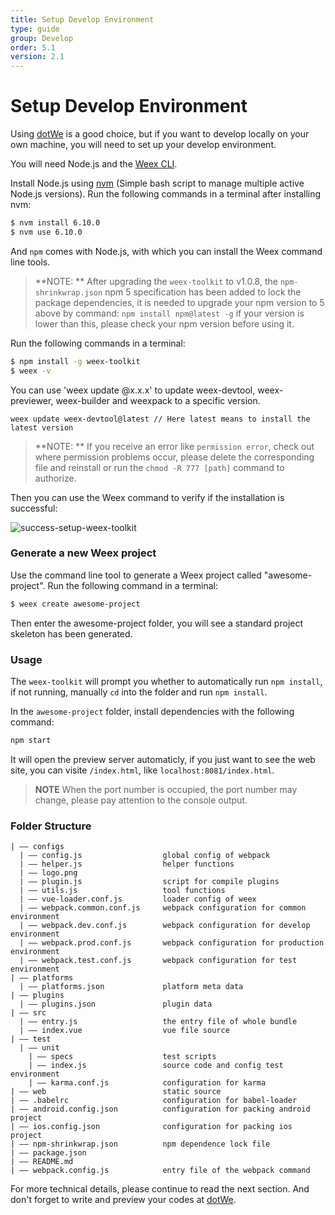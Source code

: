 ```yaml
---
title: Setup Develop Environment
type: guide
group: Develop
order: 5.1
version: 2.1
---
```


<!-- toc -->

# Setup Develop Environment

Using [dotWe](http://dotwe.org/vue) is a good choice, but if you want to develop locally on your own machine, you will need to set up your develop environment.

You will need Node.js and the [Weex CLI](https://github.com/weexteam/weex-toolkit).

Install Node.js using [nvm](https://github.com/creationix/nvm) (Simple bash script to manage multiple active Node.js versions). Run the following commands in a terminal after installing nvm:

```bash
$ nvm install 6.10.0
$ nvm use 6.10.0
```

And `npm` comes with Node.js, with which you can install the Weex command line tools.

> **NOTE: ** After upgrading the `weex-toolkit` to v1.0.8, the `npm-shrinkwrap.json` npm 5 specification has been added to lock the package dependencies, it is needed to upgrade your npm version to 5 above by command: `npm install npm@latest -g` if your version is lower than this, please check your npm version before using it.

Run the following commands in a terminal:

```bash
$ npm install -g weex-toolkit
$ weex -v
```
You can use 'weex update <component>@x.x.x' to update weex-devtool, weex-previewer, weex-builder and weexpack to a specific version.
```
weex update weex-devtool@latest // Here latest means to install the latest version
```

> **NOTE: ** If you receive an error like `permission error`, check out where permission problems occur, please delete the corresponding file and reinstall or run the `chmod -R 777 [path]` command to authorize.

Then you can use the Weex command to verify if the installation is successful:

![success-setup-weex-toolkit](https://img.alicdn.com/tfs/TB1NzyNmY_I8KJjy1XaXXbsxpXa-631-270.png)

### Generate a new Weex project

Use the command line tool to generate a Weex project called "awesome-project". Run the following command in a terminal:

```bash
$ weex create awesome-project
```

Then enter the awesome-project folder, you will see a standard project skeleton has been generated.

### Usage

The `weex-toolkit` will prompt you whether to automatically run `npm install`, if not running, manually `cd` into the folder and run `npm install`.

In the `awesome-project` folder, install dependencies with the following command:


```bash
npm start
```

It will open the preview server automaticly, if you just want to see the web site, you can visite `/index.html`, like `localhost:8081/index.html`.

> **NOTE** When the port number is occupied, the port number may change, please pay attention to the console output.

### Folder Structure

```
| —— configs
  | —— config.js                  global config of webpack
  | —— helper.js                  helper functions
  | —— logo.png
  | —— plugin.js                  script for compile plugins
  | —— utils.js                   tool functions
  | —— vue-loader.conf.js         loader config of weex
  | —— webpack.common.conf.js     webpack configuration for common environment
  | —— webpack.dev.conf.js        webpack configuration for develop environment
  | —— webpack.prod.conf.js       webpack configuration for production environment
  | —— webpack.test.conf.js       webpack configuration for test environment
| —— platforms
  | —— platforms.json             platform meta data
| —— plugins
  | —— plugins.json               plugin data
| —— src
  | —— entry.js                   the entry file of whole bundle
  | —— index.vue                  vue file source
| —— test
  | —— unit
    | —— specs                    test scripts
    | —— index.js                 source code and config test environment
    | —— karma.conf.js            configuration for karma
| —— web                          static source
| —— .babelrc                     configuration for babel-loader
| —— android.config.json          configuration for packing android project
| —— ios.config.json              configuration for packing ios project
| —— npm-shrinkwrap.json          npm dependence lock file
| —— package.json
| —— README.md
| —— webpack.config.js            entry file of the webpack command

```

For more technical details, please continue to read the next section. And don't forget to write and preview your codes at [dotWe](http://dotwe.org/vue).
